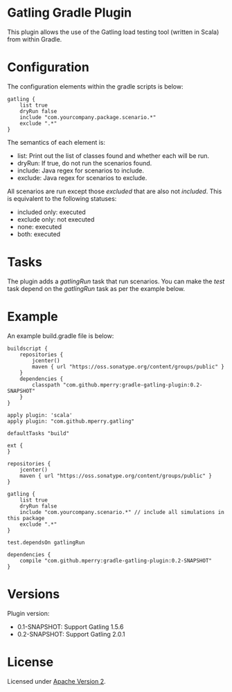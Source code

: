 
Gatling Gradle Plugin
=====================

This plugin allows the use of the Gatling load testing tool (written in Scala) from within Gradle.

# Configuration

The configuration elements within the gradle scripts is below:

```
gatling {
    list true
    dryRun false
    include "com.yourcompany.package.scenario.*"
    exclude ".*"
}
```

The semantics of each element is:

* list: Print out the list of classes found and whether each will be run.
* dryRun: If true, do not run the scenarios found.
* include: Java regex for scenarios to include.
* exclude: Java regex for scenarios to exclude.

All scenarios are run except those _excluded_ that are also not _included_. This is equivalent to the following statuses:
* included only: executed
* exclude only: not executed
* none: executed
* both: executed

# Tasks

The plugin adds a _gatlingRun_ task that run scenarios.  You can make the _test_ task depend on the _gatlingRun_ task as per the example below. 

# Example

An example build.gradle file is below:

```
buildscript {
    repositories {
        jcenter()
        maven { url "https://oss.sonatype.org/content/groups/public" }
    }
    dependencies {
        classpath "com.github.mperry:gradle-gatling-plugin:0.2-SNAPSHOT"
    }
}

apply plugin: 'scala'
apply plugin: "com.github.mperry.gatling"

defaultTasks "build"

ext {
}

repositories {
    jcenter()
    maven { url "https://oss.sonatype.org/content/groups/public" }
}

gatling {
    list true
    dryRun false
    include "com.yourcompany.scenario.*" // include all simulations in this package
    exclude ".*"
}

test.dependsOn gatlingRun

dependencies {
    compile "com.github.mperry:gradle-gatling-plugin:0.2-SNAPSHOT"
}

```

# Versions

Plugin version:
* 0.1-SNAPSHOT: Support Gatling 1.5.6
* 0.2-SNAPSHOT: Support Gatling 2.0.1

# License 

Licensed under [Apache Version 2](https://www.apache.org/licenses/LICENSE-2.0.html).
